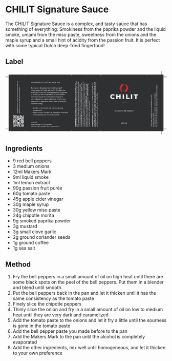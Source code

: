 # CHILIT Signature Sauce

The CHILIT Signature Sauce is a complex, and tasty sauce that has something of everything: Smokiness from the paprika powder and the liquid smoke, umami from the miso paste, sweetness from the onions and the maple syrup and a small hint of acidity from the passion fruit. It is perfect with some typical Dutch deep-fried fingerfood!    

## Label

![Signature Sauce Label](./signature-sauce-label.png)

## Ingredients

* 9 red bell peppers
* 3 medium onions
* 12ml Makers Mark
* 9ml liquid smoke
* 1ml lemon extract
* 90g passion fruit purée
* 60g tomato paste
* 45g apple cider vinegar
* 30g maple syrup
* 30g yellow miso paste
* 24g chipotle morita
* 9g smoked paprika powder
* 3g mustard
* 3g small clove garlic
* 2g ground coriander seeds
* 1g ground coffee
* 1g sea salt

## Method

1. Fry the bell peppers in a small amount of oil on high heat until there are some black spots on the peel of the bell peppers. Put them in a blender and blend until smooth.
2. Put the bell peppers back in the pan and let it thicken until it has the same consistency as the tomato paste
3. Finely slice the chipotle peppers
4. Thinly slice the onion and fry in a small amount of oil on low to medium heat until they are very dark and caramelized
5. Add the tomato paste to the onions and let it fry a little until the sourness is gone in the tomato paste
6. Add the bell pepper paste you made before to the pan
7. Add the Makers Mark to the pan until the alcohol is completely evaporated 
8. Add the other ingredients, mix well until homogeneous, and let it thicken to your own preference
